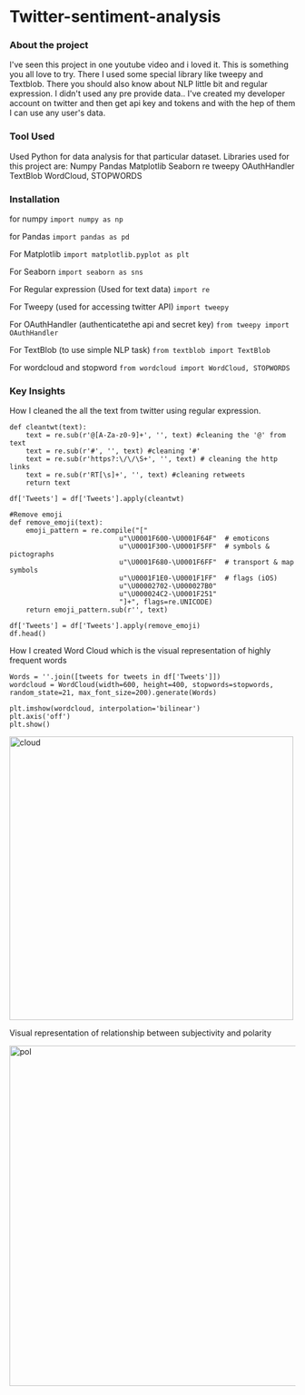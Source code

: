 # Twitter-sentiment-analysis

### About the project
I've seen this project in one youtube video and i loved it.
This is something you all love to try.
There I used some special library like tweepy and Textblob.
There you should also know about NLP little bit and regular expression.
I didn't used any pre provide data..
I've created my developer account on twitter and then get api key and tokens and with the hep of them I can use any user's data.


### Tool Used
Used Python for data analysis for that particular dataset. Libraries used for this project are:
Numpy
Pandas
Matplotlib
Seaborn
re
tweepy
OAuthHandler
TextBlob
WordCloud, STOPWORDS

### Installation
for numpy
```import numpy as np```


for Pandas
```import pandas as pd```


For Matplotlib
```import matplotlib.pyplot as plt```


For Seaborn
```import seaborn as sns```


For Regular expression  (Used for text data)
```import re```


For Tweepy  (used for accessing twitter API)
```import tweepy```


For OAuthHandler   (authenticatethe api and secret key)
```from tweepy import OAuthHandler```


For TextBlob   (to use simple NLP task)
```from textblob import TextBlob```


For wordcloud and stopword
```from wordcloud import WordCloud, STOPWORDS```



### Key Insights

How I cleaned the all the text from twitter using regular expression.

```
def cleantwt(text):
    text = re.sub(r'@[A-Za-z0-9]+', '', text) #cleaning the '@' from text
    text = re.sub(r'#', '', text) #cleaning '#'
    text = re.sub(r'https?:\/\/\S+', '', text) # cleaning the http links
    text = re.sub(r'RT[\s]+', '', text) #cleaning retweets
    return text

df['Tweets'] = df['Tweets'].apply(cleantwt)

#Remove emoji
def remove_emoji(text):
    emoji_pattern = re.compile("["
                           u"\U0001F600-\U0001F64F"  # emoticons
                           u"\U0001F300-\U0001F5FF"  # symbols & pictographs
                           u"\U0001F680-\U0001F6FF"  # transport & map symbols
                           u"\U0001F1E0-\U0001F1FF"  # flags (iOS)
                           u"\U00002702-\U000027B0"
                           u"\U000024C2-\U0001F251"
                           "]+", flags=re.UNICODE)
    return emoji_pattern.sub(r'', text)

df['Tweets'] = df['Tweets'].apply(remove_emoji)
df.head()
```

How I created Word Cloud which is the visual representation of highly frequent words

```stopwords = set(STOPWORDS)
Words = ''.join([tweets for tweets in df['Tweets']])
wordcloud = WordCloud(width=600, height=400, stopwords=stopwords, random_state=21, max_font_size=200).generate(Words)

plt.imshow(wordcloud, interpolation='bilinear')
plt.axis('off')
plt.show()
```

<img width="500" alt="cloud" src="https://user-images.githubusercontent.com/69238621/140746555-28bf6ae0-e9bb-4378-a7bf-1e1b86346bfe.PNG">


Visual representation of relationship between subjectivity and polarity

<img width="600" alt="pol" src="https://user-images.githubusercontent.com/69238621/140746805-b74d70b0-61a6-4e8a-925f-3877a30689e1.PNG">

